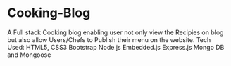 # Cooking-Blog
A Full stack Cooking blog enabling user not only view the Recipies on blog but also allow Users/Chefs to Publish their menu on the website.
Tech Used:
HTML5, CSS3
Bootstrap
Node.js
Embedded.js
Express.js
Mongo DB and Mongoose

